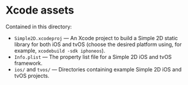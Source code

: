 # Xcode assets

Contained in this directory:
- `Simple2D.xcodeproj` — An Xcode project to build a Simple 2D static library for both iOS and tvOS (choose the desired platform using, for example, `xcodebuild -sdk iphoneos`).
- `Info.plist` — The property list file for a Simple 2D iOS and tvOS framework.
- `ios/` and `tvos/` — Directories containing example Simple 2D iOS and tvOS projects.
